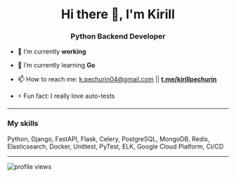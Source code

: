 <h1 align="center">Hi there 👋, I'm Kirill</h1>
<h3 align="center">Python Backend Developer</h3>

- 🔭 I’m currently **working**

- 🌱 I’m currently learning **Go**

<!--
- 👯 I’m looking to collaborate on ...

- 🤔 I’m looking for help with ...

- 💬 Ask me about ...
-->

- 📫 How to reach me: k.pechurin04@gmail.com || **<a href="https://t.me/kirillpechurin" target="blank">t.me/kirillpechurin</a>**

- ⚡ Fun fact: I really love auto-tests

___
### My skills
Python, Django, FastAPI, Flask, Celery, PostgreSQL, MongoDB, Redis, Elasticsearch, Docker, Unittest, PyTest, ELK, Google Cloud Platform, CI/CD

___
<img src="https://komarev.com/ghpvc/?username=kirillpechurin&color=blue&style=flat" alt="profile views" />
